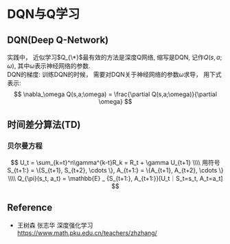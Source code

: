 # DQN与Q学习

## DQN(Deep Q-Network)
实践中， 近似学习$Q_{\*}$最有效的方法是深度Q网络, 缩写是DQN, 记作$Q(s,a;\omega)$, 其中$\omega$表示神经网络的参数.  
DQN的梯度: 训练DQN的时候， 需要对DQN关于神经网络的参数$\omega$求导， 用下式表示:  
$$
\nabla_\omega Q(s,a;\omega) = \frac{\partial Q(s,a;\omega)}{\partial \omega}
$$

## 时间差分算法(TD)

### 贝尔曼方程
$$
U_t = \sum_{k=t}^n\gamma^{k-t}R_k = R_t + \gamma U_{t+1} \\\\
用符号 S_{t+1:} = \{S_{t+1}, S_{t+2}, \cdots \}, A_{t+1:} = \{A_{t+1}, A_{t+2}, \cdots \} \\\\
Q_{\pi}(s_t, a_t) = \mathbb{E} _ {S_{t+1:}, A_{t+1:}}[U_t｜S_t=s_t, A_t=a_t]
$$


## Reference
* 王树森 张志华 深度强化学习 https://www.math.pku.edu.cn/teachers/zhzhang/
